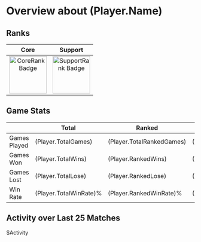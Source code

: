 ﻿# Overview about $($Player.Name)

## Ranks

| **Core**                                                           | **Support**                                                               |
| :------------------------------------------------------------------: | :-------------------------------------------------------------------------: |
| <img src="$($Player.CoreBadge)" alt="CoreRank Badge" width="100"/> | <img src="$($Player.SupportBadge)" alt="SupportRank Badge" width="100" /> |

## Game Stats

|              | Total                   | Ranked                      | Unranked                      |
| ------------ | ----------------------- | --------------------------- | ----------------------------- |
| Games Played | $($Player.TotalGames)   | $($Player.TotalRankedGames) | $($Player.TotalUnrankedGames) |
| Games Won    | $($Player.TotalWins)    | $($Player.RankedWins)       | $($Player.UnrankedWins)       |
| Games Lost   | $($Player.TotalLose)    | $($Player.RankedLose)       | $($Player.UnrankedLose)       |
| Win Rate     | $($Player.TotalWinRate)%  | $($Player.RankedWinRate)%    | $($Player.UnrankedWinRate)%    |

## Activity over Last 25 Matches



$Activity